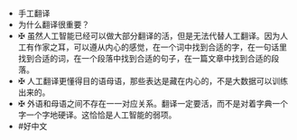 - 手工翻译
- 为什么翻译很重要？
- ✠ 虽然人工智能已经可以做大部分翻译的活，但是无法代替人工翻译。因为人工有作家之耳，可以遵从内心的感觉，在一个词中找到合适的字，在一句话里找到合适的词，在一个段落中找到合适的句子，在一篇文章中找到合适的段落。
- ✠ 人工翻译更懂得目的语母语，那些表达是藏在内心的，不是大数据可以训练出来的。
- ✠ 外语和母语之间不存在一一对应关系。翻译一定要活，而不是对着字典一个字一个字地硬译。这恰恰是人工智能的弱项。
- #好中文
